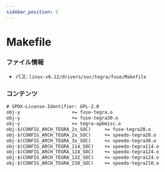 ```yaml
---
sidebar_position: 5
---
```

# Makefile

### ファイル情報

- パス: `linux-v6.12/drivers/soc/tegra/fuse/Makefile`

### コンテンツ

```txt
# SPDX-License-Identifier: GPL-2.0
obj-y					+= fuse-tegra.o
obj-y					+= fuse-tegra30.o
obj-y					+= tegra-apbmisc.o
obj-$(CONFIG_ARCH_TEGRA_2x_SOC)		+= fuse-tegra20.o
obj-$(CONFIG_ARCH_TEGRA_2x_SOC)		+= speedo-tegra20.o
obj-$(CONFIG_ARCH_TEGRA_3x_SOC)		+= speedo-tegra30.o
obj-$(CONFIG_ARCH_TEGRA_114_SOC)	+= speedo-tegra114.o
obj-$(CONFIG_ARCH_TEGRA_124_SOC)	+= speedo-tegra124.o
obj-$(CONFIG_ARCH_TEGRA_132_SOC)	+= speedo-tegra124.o
obj-$(CONFIG_ARCH_TEGRA_210_SOC)	+= speedo-tegra210.o

```
